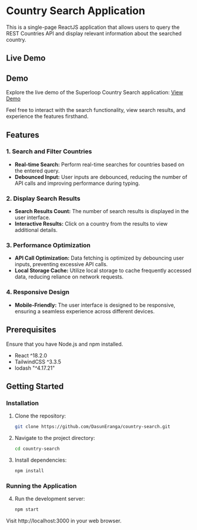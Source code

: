 # Country Search Application

This is a single-page ReactJS application that allows users to query the REST Countries API and display relevant information about the searched country.

## Live Demo

## Demo

Explore the live demo of the Superloop Country Search application: [View Demo](https://superloop-country-search.netlify.app/)

Feel free to interact with the search functionality, view search results, and experience the features firsthand.

## Features

### 1. Search and Filter Countries

- **Real-time Search:** Perform real-time searches for countries based on the entered query.
- **Debounced Input:** User inputs are debounced, reducing the number of API calls and improving performance during typing.

### 2. Display Search Results

- **Search Results Count:** The number of search results is displayed in the user interface.
- **Interactive Results:** Click on a country from the results to view additional details.

### 3. Performance Optimization

- **API Call Optimization:** Data fetching is optimized by debouncing user inputs, preventing excessive API calls.
- **Local Storage Cache:** Utilize local storage to cache frequently accessed data, reducing reliance on network requests.

### 4. Responsive Design

- **Mobile-Friendly:** The user interface is designed to be responsive, ensuring a seamless experience across different devices.


## Prerequisites

Ensure that you have Node.js and npm installed.

- React ^18.2.0
- TailwindCSS ^3.3.5
- lodash "^4.17.21"

## Getting Started


### Installation

1. Clone the repository:

   ```bash
   git clone https://github.com/DasunEranga/country-search.git
2. Navigate to the project directory:

   ```bash
   cd country-search
3. Install dependencies:

   ```bash
   npm install
### Running the Application

4. Run the development server:

   ```bash
   npm start
Visit http://localhost:3000 in your web browser.